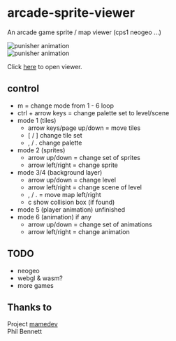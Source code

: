 # arcade-sprite-viewer
An arcade game sprite / map viewer (cps1 neogeo ...)

![punisher animation](https://raw.githubusercontent.com/bombzj/arcade-sprite-viewer/master/res/punisheranim.gif)<br/>
![punisher animation](https://raw.githubusercontent.com/bombzj/arcade-sprite-viewer/master/res/punishermap.png)<br/>

Click [here](https://bombzj.github.io/arcade-sprite-viewer/) to open viewer.

## control
* m = change mode from 1 - 6 loop
* ctrl + arrow keys = change palette set to level/scene
* mode 1 (tiles)
  * arrow keys/page up/down = move tiles
  * \[ / \] change tile set
  * , / . change palette
* mode 2 (sprites)
  * arrow up/down = change set of sprites
  * arrow left/right = change sprite
* mode 3/4 (background layer)
  * arrow up/down = change level
  * arrow left/right = change scene of level
  * , / . = move map left/right
  * c show collision box (if found)
* mode 5 (player animation) unfinished
* mode 6 (animation) if any
  * arrow up/down = change set of animations
  * arrow left/right = change animation

## TODO
* neogeo
* webgl & wasm?
* more games

## Thanks to
Project [mamedev](https://github.com/mamedev/mame)<br/>
Phil Bennett
